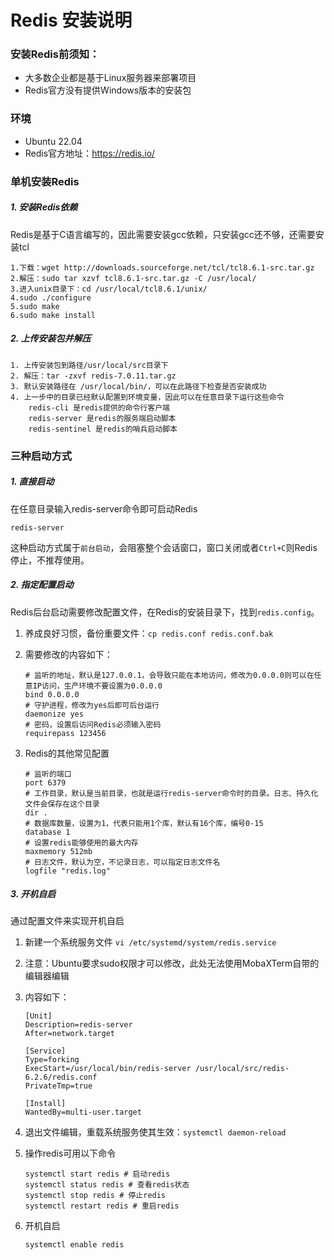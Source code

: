 # Redis 安装说明

### 安装Redis前须知：

- 大多数企业都是基于Linux服务器来部署项目
- Redis官方没有提供Windows版本的安装包

### 环境

- Ubuntu 22.04
- Redis官方地址：https://redis.io/

### 单机安装Redis

##### 1. 安装Redis依赖

Redis是基于C语言编写的，因此需要安装gcc依赖，只安装gcc还不够，还需要安装tcl

```
1.下载：wget http://downloads.sourceforge.net/tcl/tcl8.6.1-src.tar.gz
2.解压：sudo tar xzvf tcl8.6.1-src.tar.gz -C /usr/local/
3.进入unix目录下：cd /usr/local/tcl8.6.1/unix/
4.sudo ./configure
5.sudo make
6.sudo make install
```

##### 2. 上传安装包并解压

```
1. 上传安装包到路径/usr/local/src目录下
2. 解压：tar -zxvf redis-7.0.11.tar.gz
3. 默认安装路径在 /usr/local/bin/，可以在此路径下检查是否安装成功
4. 上一步中的目录已经默认配置到环境变量，因此可以在任意目录下运行这些命令
	redis-cli 是redis提供的命令行客户端
	redis-server 是redis的服务端启动脚本
	redis-sentinel 是redis的哨兵启动脚本
```

### 三种启动方式

##### 1. 直接启动

在任意目录输入redis-server命令即可启动Redis

```
redis-server
```

这种启动方式属于`前台启动`，会阻塞整个会话窗口，窗口关闭或者`Ctrl+C`则Redis停止，不推荐使用。

##### 2. 指定配置启动

Redis后台启动需要修改配置文件，在Redis的安装目录下，找到`redis.config`。

1. 养成良好习惯，备份重要文件：`cp redis.conf redis.conf.bak`

2. 需要修改的内容如下：

   ```
   # 监听的地址，默认是127.0.0.1，会导致只能在本地访问，修改为0.0.0.0则可以在任意IP访问，生产环境不要设置为0.0.0.0
   bind 0.0.0.0
   # 守护进程，修改为yes后即可后台运行
   daemonize yes
   # 密码，设置后访问Redis必须输入密码
   requirepass 123456
   ```

3. Redis的其他常见配置

   ```
   # 监听的端口
   port 6379
   # 工作目录，默认是当前目录，也就是运行redis-server命令时的目录。日志、持久化文件会保存在这个目录
   dir .
   # 数据库数量，设置为1，代表只能用1个库，默认有16个库，编号0-15
   database 1
   # 设置redis能够使用的最大内存
   maxmemory 512mb
   # 日志文件，默认为空，不记录日志，可以指定日志文件名
   logfile "redis.log"
   ```

##### 3. 开机自启

通过配置文件来实现开机自启

1. 新建一个系统服务文件 `vi /etc/systemd/system/redis.service`

2. 注意：Ubuntu要求sudo权限才可以修改，此处无法使用MobaXTerm自带的编辑器编辑

3. 内容如下：

   ```
   [Unit]
   Description=redis-server
   After=network.target
   
   [Service]
   Type=forking
   ExecStart=/usr/local/bin/redis-server /usr/local/src/redis-6.2.6/redis.conf
   PrivateTmp=true
   
   [Install]
   WantedBy=multi-user.target
   ```

4. 退出文件编辑，重载系统服务使其生效：`systemctl daemon-reload`

5. 操作redis可用以下命令

   ```
   systemctl start redis # 启动redis
   systemctl status redis # 查看redis状态
   systemctl stop redis # 停止redis
   systemctl restart redis # 重启redis
   ```

6. 开机自启

   ```
   systemctl enable redis
   ```

   